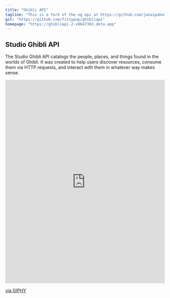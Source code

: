 ```yaml
---
title: "Ghibli API"
tagline: "This is a fork of the og api at https://github.com/janaipakos/ghibliapi"
git: "https://github.com/fitzypop/ghibliapi"
homepage: "https://ghibliapi-2-v8647363.deta.app"
---
```


## Studio Ghibli API

The Studio Ghibli API catalogs the people, places, and things found in the worlds of Ghibli. It was created to help users discover resources, consume them via HTTP requests, and interact with them in whatever way makes sense.

<!-- <div style="width:100%;height:0;padding-bottom:140%;position:relative;"><iframe src="https://giphy.com/embed/ayBZf3xVtT74Q" width="100%" height="100%" style="position:absolute" frameBorder="0" class="giphy-embed" allowFullScreen></iframe></div><p><a href="https://giphy.com/gifs/studio-ghibli-spirited-away-ayBZf3xVtT74Q">via GIPHY</a></p> -->

<div style="width:100%;height:0;padding-bottom:128%;position:relative;"><iframe src="https://giphy.com/embed/KXECBV0GkdCX6" width="100%" height="100%" style="position:absolute" frameBorder="0" class="giphy-embed" allowFullScreen></iframe></div><p><a href="https://giphy.com/gifs/kikis-delivery-service-gigi-KXECBV0GkdCX6">via GIPHY</a></p>
